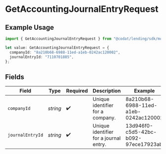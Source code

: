 # GetAccountingJournalEntryRequest

## Example Usage

```typescript
import { GetAccountingJournalEntryRequest } from "@codat/lending/sdk/models/operations";

let value: GetAccountingJournalEntryRequest = {
  companyId: "8a210b68-6988-11ed-a1eb-0242ac120002",
  journalEntryId: "7110701885",
};
```

## Fields

| Field                                  | Type                                   | Required                               | Description                            | Example                                |
| -------------------------------------- | -------------------------------------- | -------------------------------------- | -------------------------------------- | -------------------------------------- |
| `companyId`                            | *string*                               | :heavy_check_mark:                     | Unique identifier for a company.       | 8a210b68-6988-11ed-a1eb-0242ac120002   |
| `journalEntryId`                       | *string*                               | :heavy_check_mark:                     | Unique identifier for a journal entry. | 13d946f0-c5d5-42bc-b092-97ece17923ab   |